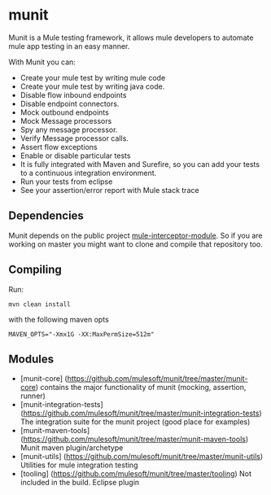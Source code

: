 munit
=====

Munit is a Mule testing framework, it allows mule developers to automate mule app testing in an easy manner.

With Munit you can:

* Create your mule test by writing mule code
* Create your mule test by writing java code.
* Disable flow inbound endpoints
* Disable endpoint connectors.
* Mock outbound endpoints
* Mock Message processors
* Spy any message processor.
* Verify Message processor calls.
* Assert flow exceptions
* Enable or disable particular tests
* It is fully integrated with Maven and Surefire, so you can add your tests to a continuous integration environment.
* Run your tests from eclipse
* See your assertion/error report with Mule stack trace

## Dependencies

Munit depends on the public project [mule-interceptor-module](https://github.com/mulesoft/mule-interceptor-module). So if
you are working on master you might want to clone and compile that repository too.

## Compiling

Run:

```console
mvn clean install
```

with the following maven opts

```console
MAVEN_OPTS="-Xmx1G -XX:MaxPermSize=512m"
```


## Modules

* [munit-core] (https://github.com/mulesoft/munit/tree/master/munit-core) contains the major functionality of munit (mocking, assertion, runner)
* [munit-integration-tests] (https://github.com/mulesoft/munit/tree/master/munit-integration-tests) The integration suite for the munit project (good place for examples)
* [munit-maven-tools] (https://github.com/mulesoft/munit/tree/master/munit-maven-tools) Munit maven plugin/archetype
* [munit-utils] (https://github.com/mulesoft/munit/tree/master/munit-utils) Utilities for mule integration testing
* [tooling] (https://github.com/mulesoft/munit/tree/master/tooling) Not included in the build. Eclipse plugin



